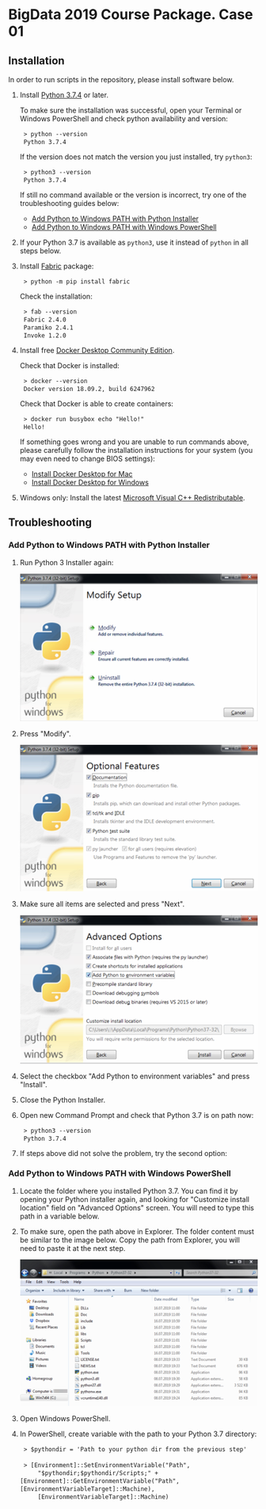 BigData 2019 Course Package. Case 01
====================================

Installation
------------

In order to run scripts in the repository, please install software below.


1. Install [Python 3.7.4](https://www.python.org/downloads/) or later.

    To make sure the installation was successful, open your Terminal or Windows PowerShell
    and check python availability and version:
    
        > python --version
        Python 3.7.4
    
    If the version does not match the version you just installed, try `python3`:
    
        > python3 --version
        Python 3.7.4
       
    If still no command available or the version is incorrect, try
    one of the troubleshooting guides below:
    
    * [Add Python to Windows PATH with Python Installer](#add-python-to-windows-path-with-python-installer)
    * [Add Python to Windows PATH with Windows PowerShell](#add-python-to-windows-path-with-windows-powershell)

1. If your Python 3.7 is available as `python3`, use it instead of `python`
    in all steps below.

1. Install [Fabric](http://www.fabfile.org) package:

        > python -m pip install fabric

    Check the installation:
    
        > fab --version
        Fabric 2.4.0
        Paramiko 2.4.1
        Invoke 1.2.0
    
1. Install free [Docker Desktop Community Edition](https://hub.docker.com/search/?type=edition&offering=community).

    Check that Docker is installed:
    
        > docker --version
        Docker version 18.09.2, build 6247962
        
    Check that Docker is able  to create containers:
    
        > docker run busybox echo "Hello!"
        Hello!
        
    If something goes wrong and you are unable to run commands above,
    please carefully follow the installation instructions for your system
    (you may even need to change BIOS settings):
    
    * [Install Docker Desktop for Mac](https://docs.docker.com/docker-for-mac/install/)
    * [Install Docker Desktop for Windows](https://docs.docker.com/docker-for-windows/install/)

1. Windows only: Install the latest [Microsoft Visual C++ Redistributable](https://support.microsoft.com/en-us/help/2977003/the-latest-supported-visual-c-downloads).


Troubleshooting
---------------


### Add Python to Windows PATH with Python Installer

1. Run Python 3 Installer again:

    ![Open the Python 3 installer](docs/images/python-windows-path-01.png)
    
1. Press "Modify".

    ![Click through the optional features screen](docs/images/python-windows-path-02.png)

1. Make sure all items are selected and press "Next".

    ![Select the required advanced option](docs/images/python-windows-path-03.png)

1. Select the checkbox "Add Python to environment variables" and press "Install".

1. Close the Python Installer.

1. Open new Command Prompt and check that Python 3.7 is on path now:
    
        > python3 --version
        Python 3.7.4

1. If steps above did not solve the problem, try the second option:


### Add Python to Windows PATH with Windows PowerShell

1. Locate the folder where you installed Python 3.7.
    You can find it by opening your Python installer again,
    and looking for "Customize install location" field
    on "Advanced Options" screen.
    You will need to type this path in a variable below.
    
1. To make sure, open the path above in Explorer.
    The folder content must be similar to the image below.
    Copy the path from Explorer, you will need to paste it at the next step.
    
    ![Python directory content](docs/images/python-windows-path-11.png)

1. Open Windows PowerShell.

1. In PowerShell, create variable with the path to your Python 3.7 directory:

        > $pythondir = 'Path to your python dir from the previous step'

        > [Environment]::SetEnvironmentVariable("Path",
            "$pythondir;$pythondir/Scripts;" +  [Environment]::GetEnvironmentVariable("Path", [EnvironmentVariableTarget]::Machine),
            [EnvironmentVariableTarget]::Machine)
